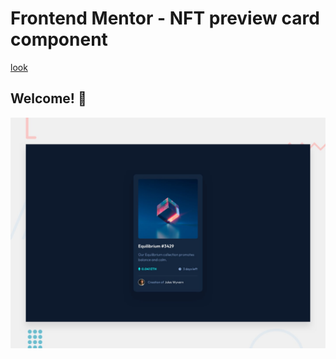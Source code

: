 # Frontend Mentor - NFT preview card component

[look](https://peterblr.github.io/equilibrium-card/)

## Welcome! 👋

![Design preview for the NFT preview card component coding challenge](./design/desktop-preview.jpg)






